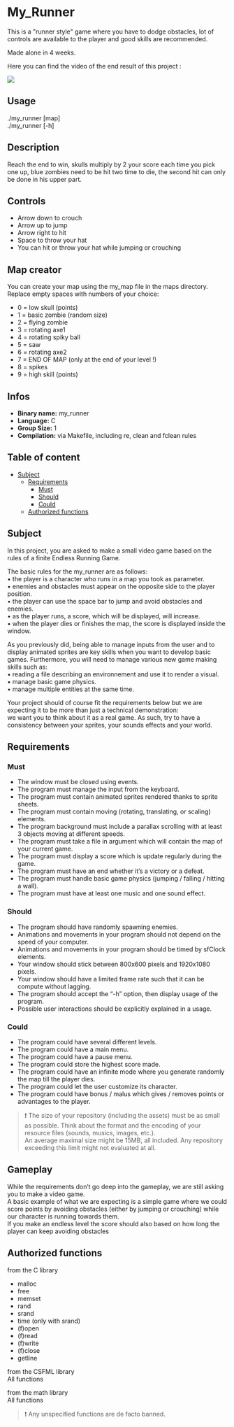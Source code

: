 # My_Runner

This is a "runner style" game where you have to dodge obstacles, lot of controls are available to the player and good skills are recommended.

Made alone in 4 weeks.

Here you can find the video of the end result of this project :

[![](https://i.ytimg.com/vi/nQ-eQP18q6A/hqdefault.jpg?sqp=-oaymwEZCNACELwBSFXyq4qpAwsIARUAAIhCGAFwAQ==\u0026rs=AOn4CLBecMUO5DO_CEAPC5N5VhPpbwKgfA)](https://youtu.be/nQ-eQP18q6A "My_Runner")

## Usage

./my_runner [map]  
./my_runner [-h]  

## Description

Reach the end to win, skulls multiply by 2 your score each time you pick one up, blue zombies need to be hit two time to die, the second hit can only be done in his upper part.  

## Controls

- Arrow down to crouch  
- Arrow up to jump  
- Arrow right to hit  
- Space to throw your hat  
- You can hit or throw your hat while jumping or crouching  

## Map creator
 
You can create your map using the my_map file in the maps directory.  
Replace empty spaces with numbers of your choice:  
  
- 0 = low skull (points)  
- 1 = basic zombie (random size)  
- 2 = flying zombie  
- 3 = rotating axe1  
- 4 = rotating spiky ball  
- 5 = saw  
- 6 = rotating axe2  
- 7 = END OF MAP (only at the end of your level !)  
- 8 = spikes  
- 9 = high skill (points)  
  
## Infos

- **Binary name:** my_runner
- **Language:** C
- **Group Size:** 1
- **Compilation:** via Makefile, including re, clean and fclean rules
  
## Table of content
<!-- TOC depthFrom:1 depthTo:6 withLinks:1 updateOnSave:1 orderedList:0 -->

- [Subject](#subject)
	- [Requirements](#requirements)
		- [Must](#must)
		- [Should](#should)
		- [Could](#could)
	- [Authorized functions](#authorized-functions)

<!-- /TOC -->

## Subject
  
In this project, you are asked to make a small video game based on the rules of a finite Endless Running Game.  
  
The basic rules for the my_runner are as follows:  
• the player is a character who runs in a map you took as parameter.  
• enemies and obstacles must appear on the opposite side to the player position.  
• the player can use the space bar to jump and avoid obstacles and enemies.  
• as the player runs, a score, which will be displayed, will increase.  
• when the player dies or finishes the map, the score is displayed inside the window.  
  
As you previously did, being able to manage inputs from the user and to display animated sprites are key skills when you want to develop basic games.   Furthermore, you will need to manage various new game making skills such as:  
• reading a file describing an environnement and use it to render a visual.  
• manage basic game physics.  
• manage multiple entities at the same time.  
  
Your project should of course fit the requirements below but we are expecting it to be more than just a technical demonstration:  
we want you to think about it as a real game. As such, try to have a consistency between your sprites, your sounds effects and your world.  
  
## Requirements

### Must

- The window must be closed using events.  
- The program must manage the input from the keyboard.  
- The program must contain animated sprites rendered thanks to sprite sheets.  
- The program must contain moving (rotating, translating, or scaling) elements.  
- The program background must include a parallax scrolling with at least 3 objects moving at different speeds.  
- The program must take a file in argument which will contain the map of your current game.  
- The program must display a score which is update regularly during the game.  
- The program must have an end whether it’s a victory or a defeat.  
- The program must handle basic game physics (jumping / falling / hitting a wall).  
- The program must have at least one music and one sound effect.  

### Should

- The program should have randomly spawning enemies.  
- Animations and movements in your program should not depend on the speed of your computer.  
- Animations and movements in your program should be timed by sfClock elements.  
- Your window should stick between 800x600 pixels and 1920x1080 pixels.  
- Your window should have a limited frame rate such that it can be compute without lagging.  
- The program should accept the “-h” option, then display usage of the program.  
- Possible user interactions should be explicitly explained in a usage.  

### Could

- The program could have several different levels.  
- The program could have a main menu.  
- The program could have a pause menu.  
- The program could store the highest score made.  
- The program could have an infinite mode where you generate randomly the map till the player dies.  
- The program could let the user customize its character.  
- The program could have bonus / malus which gives / removes points or advantages to the player.  

> :exclamation: The size of your repository (including the assets) must be as small as possible. Think about the format and the encoding of your resource files (sounds, musics, images, etc.).  
> An average maximal size might be 15MB, all included. Any repository exceeding this limit might not evaluated at all.  

## Gameplay

While the requirements don’t go deep into the gameplay, we are still asking you to make a video game.  
A basic example of what we are expecting is a simple game where we could score points by avoiding obstacles (either by jumping or crouching) while our character is running towards them.  
If you make an endless level the score should also based on how long the player can keep avoiding obstacles  

## Authorized functions

from the C library  
- malloc  
- free  
- memset  
- rand  
- srand  
- time (only with srand)  
- (f)open  
- (f)read  
- (f)write  
- (f)close  
- getline  
  
from the CSFML library  
All functions  
  
from the math library  
All functions  
  
> :exclamation: Any unspecified functions are de facto banned.  
